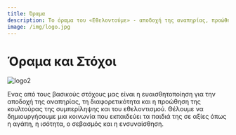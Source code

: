 ```yaml
---
title: Όραμα
description: Το όραμα του «Εθελοντούμε» - αποδοχή της αναπηρίας, προώθηση της διαφορετικότητας και της συμπερίληψης, ενίσχυση του εθελοντισμού και αγωγή σε αξίες — αγάπη, ισότητα, σεβασμός, ενσυναίσθηση
image: /img/logo.jpg
---
```


# Όραμα και Στόχοι

![logo2](/img/logo2.png)

Ενας από τους βασικούς στόχους μας είναι η ευαισθητοποίηση για την αποδοχή της αναπηρίας, τη διαφορετικότητα και η προώθηση της κουλτούρας της συμπερίληψης και του εθελοντισμού. Θέλουμε να δημιουργήσουμε μια κοινωνία που εκπαιδεύει τα παιδιά της σε αξίες όπως η αγάπη, η ισότητα, ο σεβασμός και η ενσυναίσθηση.
